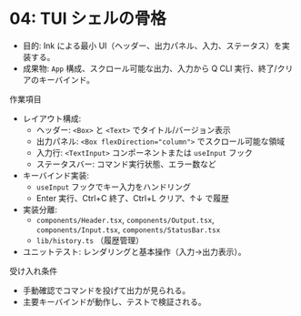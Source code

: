 # 04: TUI シェルの骨格

- 目的: Ink による最小 UI（ヘッダー、出力パネル、入力、ステータス）を実装する。
- 成果物: `App` 構成、スクロール可能な出力、入力から Q CLI 実行、終了/クリアのキーバインド。

作業項目
- レイアウト構成:
  - ヘッダー: `<Box>` と `<Text>` でタイトル/バージョン表示
  - 出力パネル: `<Box flexDirection="column">` でスクロール可能な領域
  - 入力行: `<TextInput>` コンポーネントまたは `useInput` フック
  - ステータスバー: コマンド実行状態、エラー数など
- キーバインド実装:
  - `useInput` フックでキー入力をハンドリング
  - Enter 実行、Ctrl+C 終了、Ctrl+L クリア、↑↓ で履歴
- 実装分離:
  - `components/Header.tsx`, `components/Output.tsx`, `components/Input.tsx`, `components/StatusBar.tsx`
  - `lib/history.ts` （履歴管理）
- ユニットテスト: レンダリングと基本操作（入力→出力表示）。

受け入れ条件
- 手動確認でコマンドを投げて出力が見られる。
- 主要キーバインドが動作し、テストで検証される。
